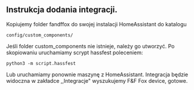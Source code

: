 ## Instrukcja dodania integracji.

Kopiujemy folder fandffox do swojej instalacji HomeAssistant do katalogu
```
config/custom_components/
```
Jeśli folder custom_components nie istnieje, należy go utworzyć.
Po skopiowaniu uruchamiamy scrypt hassfest poleceniem:

```
python3 -m script.hassfest
```
Lub uruchamiamy ponownie maszynę z HomeAssistant.
Integracja będzie widoczna w zakładce ,,Integracje" wyszukujemy F&F Fox device, gotowe.